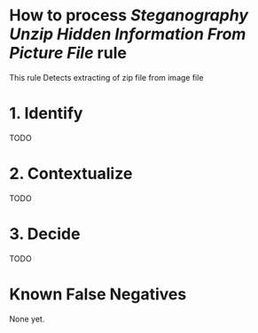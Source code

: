 # How to process *Steganography Unzip Hidden Information From Picture File* rule
This rule Detects extracting of zip file from image file

# 1. Identify
TODO

# 2. Contextualize
TODO

# 3. Decide
TODO

# Known False Negatives
None yet.
